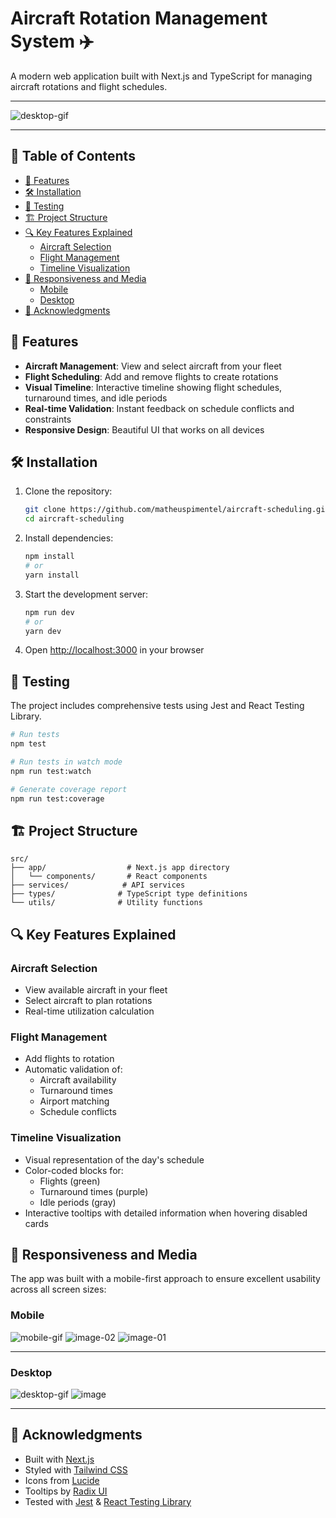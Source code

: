 # Aircraft Rotation Management System ✈️

A modern web application built with Next.js and TypeScript for managing aircraft rotations and flight schedules.

---

![desktop-gif](./public/media/desktop/gif.gif)

---

## 📖 Table of Contents

- [🚀 Features](#🚀-features)
- [🛠️ Installation](#🛠️-installation)
- [🧪 Testing](#🧪-testing)
- [🏗️ Project Structure](#🏗️-project-structure)
- [🔍 Key Features Explained](#🔍-key-features-explained)
  - [Aircraft Selection](#aircraft-selection)
  - [Flight Management](#flight-management)
  - [Timeline Visualization](#timeline-visualization)
- [🎨 Responsiveness and Media](#🎨-responsiveness-and-media)
  - [Mobile](#mobile)
  - [Desktop](#desktop)
- [🙏 Acknowledgments](#🙏-acknowledgments)

## 🚀 Features

- **Aircraft Management**: View and select aircraft from your fleet
- **Flight Scheduling**: Add and remove flights to create rotations
- **Visual Timeline**: Interactive timeline showing flight schedules, turnaround times, and idle periods
- **Real-time Validation**: Instant feedback on schedule conflicts and constraints
- **Responsive Design**: Beautiful UI that works on all devices

## 🛠️ Installation

1. Clone the repository:

   ```bash
   git clone https://github.com/matheuspimentel/aircraft-scheduling.git
   cd aircraft-scheduling
   ```

2. Install dependencies:

   ```bash
   npm install
   # or
   yarn install
   ```

3. Start the development server:

   ```bash
   npm run dev
   # or
   yarn dev
   ```

4. Open [http://localhost:3000](http://localhost:3000) in your browser

## 🧪 Testing

The project includes comprehensive tests using Jest and React Testing Library.

```bash
# Run tests
npm test

# Run tests in watch mode
npm run test:watch

# Generate coverage report
npm run test:coverage
```

## 🏗️ Project Structure

```
src/
├── app/                  # Next.js app directory
│   └── components/       # React components
├── services/            # API services
├── types/              # TypeScript type definitions
└── utils/              # Utility functions
```

## 🔍 Key Features Explained

### Aircraft Selection

- View available aircraft in your fleet
- Select aircraft to plan rotations
- Real-time utilization calculation

### Flight Management

- Add flights to rotation
- Automatic validation of:
  - Aircraft availability
  - Turnaround times
  - Airport matching
  - Schedule conflicts

### Timeline Visualization

- Visual representation of the day's schedule
- Color-coded blocks for:
  - Flights (green)
  - Turnaround times (purple)
  - Idle periods (gray)
- Interactive tooltips with detailed information when hovering disabled cards

## 🎨 Responsiveness and Media

The app was built with a mobile-first approach to ensure excellent usability across all screen sizes:

### Mobile

![mobile-gif](./public/media/mobile/gif.gif)
![image-02](./public/media/mobile/image-02.png)
![image-01](./public/media/mobile/image-01.png)

---

### Desktop

![desktop-gif](./public/media/desktop/gif.gif)
![image](./public/media/desktop/image.png)

---

## 🙏 Acknowledgments

- Built with [Next.js](https://nextjs.org/)
- Styled with [Tailwind CSS](https://tailwindcss.com/)
- Icons from [Lucide](https://lucide.dev/)
- Tooltips by [Radix UI](https://www.radix-ui.com/)
- Tested with [Jest](https://jestjs.io/) & [React Testing Library](https://testing-library.com/)
